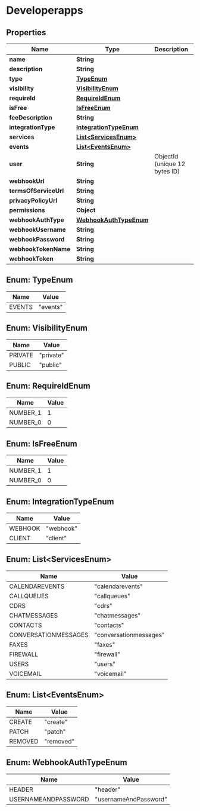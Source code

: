 

# Developerapps


## Properties

| Name | Type | Description | Notes |
|------------ | ------------- | ------------- | -------------|
|**name** | **String** |  |  |
|**description** | **String** |  |  [optional] |
|**type** | [**TypeEnum**](#TypeEnum) |  |  |
|**visibility** | [**VisibilityEnum**](#VisibilityEnum) |  |  |
|**requireId** | [**RequireIdEnum**](#RequireIdEnum) |  |  [optional] |
|**isFree** | [**IsFreeEnum**](#IsFreeEnum) |  |  [optional] |
|**feeDescription** | **String** |  |  [optional] |
|**integrationType** | [**IntegrationTypeEnum**](#IntegrationTypeEnum) |  |  |
|**services** | [**List&lt;ServicesEnum&gt;**](#List&lt;ServicesEnum&gt;) |  |  |
|**events** | [**List&lt;EventsEnum&gt;**](#List&lt;EventsEnum&gt;) |  |  [optional] |
|**user** | **String** | ObjectId (unique 12 bytes ID) |  |
|**webhookUrl** | **String** |  |  [optional] |
|**termsOfServiceUrl** | **String** |  |  [optional] |
|**privacyPolicyUrl** | **String** |  |  [optional] |
|**permissions** | **Object** |  |  [optional] |
|**webhookAuthType** | [**WebhookAuthTypeEnum**](#WebhookAuthTypeEnum) |  |  [optional] |
|**webhookUsername** | **String** |  |  [optional] |
|**webhookPassword** | **String** |  |  [optional] |
|**webhookTokenName** | **String** |  |  [optional] |
|**webhookToken** | **String** |  |  [optional] |



## Enum: TypeEnum

| Name | Value |
|---- | -----|
| EVENTS | &quot;events&quot; |



## Enum: VisibilityEnum

| Name | Value |
|---- | -----|
| PRIVATE | &quot;private&quot; |
| PUBLIC | &quot;public&quot; |



## Enum: RequireIdEnum

| Name | Value |
|---- | -----|
| NUMBER_1 | 1 |
| NUMBER_0 | 0 |



## Enum: IsFreeEnum

| Name | Value |
|---- | -----|
| NUMBER_1 | 1 |
| NUMBER_0 | 0 |



## Enum: IntegrationTypeEnum

| Name | Value |
|---- | -----|
| WEBHOOK | &quot;webhook&quot; |
| CLIENT | &quot;client&quot; |



## Enum: List&lt;ServicesEnum&gt;

| Name | Value |
|---- | -----|
| CALENDAREVENTS | &quot;calendarevents&quot; |
| CALLQUEUES | &quot;callqueues&quot; |
| CDRS | &quot;cdrs&quot; |
| CHATMESSAGES | &quot;chatmessages&quot; |
| CONTACTS | &quot;contacts&quot; |
| CONVERSATIONMESSAGES | &quot;conversationmessages&quot; |
| FAXES | &quot;faxes&quot; |
| FIREWALL | &quot;firewall&quot; |
| USERS | &quot;users&quot; |
| VOICEMAIL | &quot;voicemail&quot; |



## Enum: List&lt;EventsEnum&gt;

| Name | Value |
|---- | -----|
| CREATE | &quot;create&quot; |
| PATCH | &quot;patch&quot; |
| REMOVED | &quot;removed&quot; |



## Enum: WebhookAuthTypeEnum

| Name | Value |
|---- | -----|
| HEADER | &quot;header&quot; |
| USERNAMEANDPASSWORD | &quot;usernameAndPassword&quot; |



